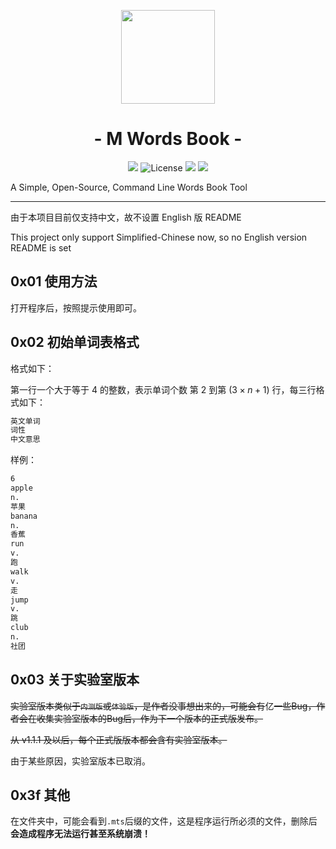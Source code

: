 <p align="center">
<img src="https://mtools.makerlife.cf/M-Words-Book/icon.png" width="150">
</p>

<h1 align="center">- M Words Book -</h1>

<p align="center">
<img src="https://img.shields.io/github/v/release/amakerlife/M-Words-Book.svg">
<img src="https://img.shields.io/github/license/Xhofe/alist" alt="License" />
<img src="https://img.shields.io/github/downloads/amakerlife/M-Words-Book/total?label=Release%20Downloads">
<img src="https://img.shields.io/badge/support-Windows-blue?logo=Windows">
</p>

A Simple, Open-Source, Command Line Words Book Tool

---

由于本项目目前仅支持中文，故不设置 English 版 README

This project only support Simplified-Chinese now, so no English version README is set


## 0x01 使用方法

打开程序后，按照提示使用即可。

## 0x02 初始单词表格式

格式如下：

第一行一个大于等于 $4$ 的整数，表示单词个数
第 $2$ 到第 $(3 \times n+1)$ 行，每三行格式如下：

```tex
英文单词
词性
中文意思
```

样例：

```tex
6
apple
n.
苹果
banana
n.
香蕉
run
v.
跑
walk
v.
走
jump
v.
跳
club
n.
社团
```

## 0x03 关于实验室版本

~~实验室版本类似于`内测版`或`体验版`，是作者没事想出来的，可能会有~~亿~~一些Bug，作者会在收集实验室版本的Bug后，作为下一个版本的正式版发布。~~

~~从 v1.1.1 及以后，每个正式版版本都会含有实验室版本。~~

由于某些原因，实验室版本已取消。

## 0x3f 其他

在文件夹中，可能会看到`.mts`后缀的文件，这是程序运行所必须的文件，删除后**会造成程序无法运行甚至系统崩溃！**

